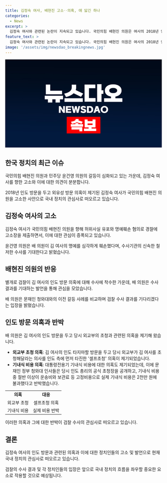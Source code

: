 ```yaml
---
title: 김정숙 여사, 배현진 고소‥의혹, 애 닳긴 하나
categories:
  - News
excerpt: >
  김정숙 여사와 관련된 논란이 지속되고 있습니다. 국민의힘 배현진 의원은 여사의 2018년 인도 방문을 두고 외유성 방문 의혹을 제기했고, 이에 윤건영 의원은 배 의원을 고소했습니다. 윤 의원은 허위사실 유포와 명예훼손 혐의로 고발했다고 밝혔고, 검찰은 인도 방문 의혹에 대해 수사를 시작했습니다. 배 의원은 페이스북에 "본격 수사 착수 기사가 쏟아져 나오며 애가 닳긴 하나 보다"라고 적었습니다. 이에 문재인 정부 청와대 인사들은 외교부의 초청장을 공개하고 기내식 비용은 2천만 원에 불과하다고 반박했습니다.
feature_text: >
  김정숙 여사와 관련된 논란이 지속되고 있습니다. 국민의힘 배현진 의원은 여사의 2018년 인도 방문을 두고 외유성 방문 의혹을 제기했고, 이에 윤건영 의원은 배 의원을 고소했습니다. 윤 의원은 허위사실 유포와 명예훼손 혐의로 고발했다고 밝혔고, 검찰은 인도 방문 의혹에 대해 수사를 시작했습니다. 배 의원은 페이스북에 "본격 수사 착수 기사가 쏟아져 나오며 애가 닳긴 하나 보다"라고 적었습니다. 이에 문재인 정부 청와대 인사들은 외교부의 초청장을 공개하고 기내식 비용은 2천만 원에 불과하다고 반박했습니다.
image: '/assets/img/newsdao_breakingnews.jpg'
---
```


<p><img src="/assets/img/newsdao_breakingnews.jpg" alt="pcversion 속보" /></p>

<h2 data-ke-size="size26">한국 정치의 최근 이슈</h2>

<p>국민의힘 배현진 의원과 민주당 윤건영 의원의 갈등이 심화되고 있는 가운데, 김정숙 여사를 향한 고소와 이에 대한 의견이 분분합니다.</p>

<p data-ke-size="size16">2018년 인도 방문을 두고 외유성 방문 의혹이 제기된 김정숙 여사가 국민의힘 배현진 의원을 고소한 사안으로  국내 정치의 관심사로 떠오르고 있습니다.</p>

<h2 data-ke-size="size26">김정숙 여사의 고소</h2>

<p>김정숙 여사가 국민의힘 배현진 의원을 향해 허위사실 유포와 명예훼손 혐의로 경찰에 고소장을 제출하면서, 이에 대한 관심이 증폭되고 있습니다.</p>

<p data-ke-size="size16">윤건영 의원은 배 의원이 김 여사의 명예를 심각하게 훼손했다며, 수사기관의 신속한 철저한 수사를 기대한다고 밝혔습니다.</p>

<h2 data-ke-size="size26">배현진 의원의 반응</h2>

<p>별개로 검찰이 김 여사의 인도 방문 의혹에 대해 수사에 착수한 가운데, 배 의원은 수사 결과를 기대하는 발언을 통해 관심을 모았습니다.</p>

<p data-ke-size="size16">배 의원은 문재인 청와대와의 이전 갈등 사례를 비교하며 검찰 수사 결과를 기다리겠다는 입장을 밝혔습니다.</p>

<h2 data-ke-size="size26">인도 방문 의혹과 반박</h2>

<p>배 의원은 김 여사의 인도 방문을 두고 당시 외교부의 초청과 관련된 의혹을 제기해 왔습니다.</p>

<ul>
<li><b>외교부 초청 의혹</b>: 김 여사의 인도 타지마할 방문을 두고 당시 외교부가 김 여사를 초청해달라는 의사를 인도 측에 먼저 타진한 '셀프초청' 의혹이 제기되었습니다.</li>
<li><b>기내식 비용 의혹</b>: 대통령전용기 기내식 비용에 대한 의혹도 제기되었는데, 이에 문재인 정부 청와대 인사들은 당시 인도 총리의 공식 초청장을 공개하고, 기내식 비용 중 절반 이상이 운송비와 보관료 등 고정비용으로 실제 기내식 비용은 2천만 원에 불과했다고 반박했습니다.</li>
</ul>

<table>
    <tr>
        <td style="text-align: center; height: 17px;"><b>의혹</b></td>
        <td style="text-align: center; height: 17px;"><b>대응</b></td>
    </tr>
    <tr>
        <td style="text-align: center; height: 17px;">외교부 초청</td>
        <td style="text-align: center; height: 17px;">셀프초청 의혹</td>
    </tr>
    <tr>
        <td style="text-align: center; height: 17px;">기내식 비용</td>
        <td style="text-align: center; height: 17px;">실제 비용 반박</td>
    </tr>
</table>

<p data-ke-size="size16">이러한 의혹과 그에 대한 반박이 검찰 수사의 관심사로 떠오르고 있습니다.</p>

<h2 data-ke-size="size26">결론</h2>

<p>김정숙 여사의 인도 방문과 관련된 의혹과 이에 대한 정치인들의 고소 및 발언으로 현재 국내 정치의 관심사로 떠오르고 있습니다.</p>

<p data-ke-size="size16">검찰의 수사 결과 및 각 정치인들의 입장은 앞으로 국내 정치의 흐름을 좌우할 중요한 요소로 작용할 것으로 예상됩니다.</p>

